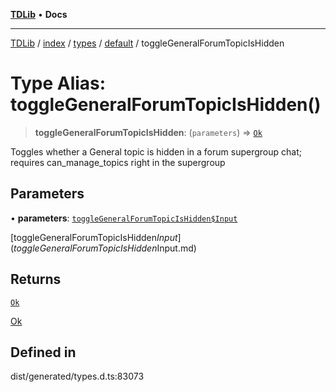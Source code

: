 [**TDLib**](../../../../../../README.md) • **Docs**

***

[TDLib](../../../../../../modules.md) / [index](../../../../../README.md) / [types](../../../README.md) / [default](../README.md) / toggleGeneralForumTopicIsHidden

# Type Alias: toggleGeneralForumTopicIsHidden()

> **toggleGeneralForumTopicIsHidden**: (`parameters`) => [`Ok`](Ok-1.md)

Toggles whether a General topic is hidden in a forum supergroup chat; requires can_manage_topics right in the supergroup

## Parameters

• **parameters**: [`toggleGeneralForumTopicIsHidden$Input`](toggleGeneralForumTopicIsHidden$Input.md)

[toggleGeneralForumTopicIsHidden$Input](toggleGeneralForumTopicIsHidden$Input.md)

## Returns

[`Ok`](Ok-1.md)

[Ok](Ok-1.md)

## Defined in

dist/generated/types.d.ts:83073
